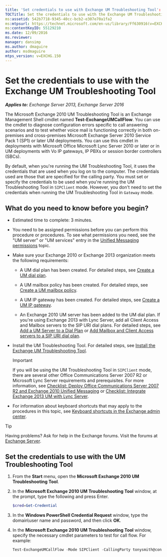 ```yaml
---
title: 'Set credentials to use with Exchange UM Troubleshooting Tool': Exchange 2013 Help'
TOCTitle: Set the credentials to use with the Exchange UM Troubleshooting Tool
ms:assetid: 542b7718-9345-40cc-bcb2-e307e70a1fa2
ms:mtpsurl: https://technet.microsoft.com/en-us/library/Ff630916(v=EXCHG.150)
ms:contentKeyID: 55129210
ms.date: 12/09/2016
ms.reviewer: 
manager: dansimp
ms.author: dmaguire
author: msdmaguire
mtps_version: v=EXCHG.150
---
```


# Set the credentials to use with the Exchange UM Troubleshooting Tool

_**Applies to:** Exchange Server 2013, Exchange Server 2016_

The Microsoft Exchange 2010 UM Troubleshooting Tool is an Exchange Management Shell cmdlet named **Test-ExchangeUMCallFlow**. You can use the cmdlet to diagnose configuration errors specific to call answering scenarios and to test whether voice mail is functioning correctly in both on-premises and cross-premises Microsoft Exchange Server 2010 Service Pack 1 (SP1) or later UM deployments. You can use this cmdlet in deployments with Microsoft Office Microsoft Lync Server 2010 or later or in UM deployments with Vo IP gateways, IP PBXs or session border controllers (SBCs).

By default, when you're running the UM Troubleshooting Tool, it uses the credentials that are used when you log on to the computer. The credentials used are those that are specified for the calling party. You must set or specify the credentials to be used when you're running the UM Troubleshooting Tool in `SIPClient` mode. However, you don't need to set the credentials when running the UM Troubleshooting Tool in `Gateway` mode.

## What do you need to know before you begin?

  - Estimated time to complete: 3 minutes.

  - You need to be assigned permissions before you can perform this procedure or procedures. To see what permissions you need, see the "UM server" or "UM services" entry in the [Unified Messaging permissions](unified-messaging-permissions-exchange-2013-help.md) topic.

  - Make sure your Exchange 2010 or Exchange 2013 organization meets the following requirements:

      - A UM dial plan has been created. For detailed steps, see [Create a UM dial plan](https://docs.microsoft.com/en-us/exchange/voice-mail-unified-messaging/connect-voice-mail-system/create-um-dial-plan).

      - A UM mailbox policy has been created. For detailed steps, see [Create a UM mailbox policy](https://docs.microsoft.com/en-us/exchange/voice-mail-unified-messaging/set-up-voice-mail/create-um-mailbox-policy).

      - A UM IP gateway has been created. For detailed steps, see [Create a UM IP gateway](https://docs.microsoft.com/en-us/exchange/voice-mail-unified-messaging/connect-voice-mail-system/create-um-ip-gateway).

      - An Exchange 2010 UM server has been added to the UM dial plan. If you're using Exchange 2013 with Lync Server, add all Client Access and Mailbox servers to the SIP URI dial plans. For detailed steps, see [Add a UM Server to a Dial Plan](https://go.microsoft.com/fwlink/p/?linkid=313051) or [Add Mailbox and Client Access servers to a SIP URI dial plan](add-mailbox-and-client-access-servers-to-a-sip-uri-dial-plan-exchange-2013-help.md).

  - Install the UM Troubleshooting Tool. For detailed steps, see [Install the Exchange UM Troubleshooting Tool](install-the-exchange-um-troubleshooting-tool-exchange-2013-help.md).

    > [!IMPORTANT]
    > If you will be using the UM Troubleshooting Tool in <CODE>SIPClient</CODE> mode, there are several other Office Communications Server 2007 R2 or Microsoft Lync Server requirements and prerequisites. For more information, see <A href="https://go.microsoft.com/fwlink/p/?linkid=311961">Checklist: Deploy Office Communications Server 2007 R2 and Exchange 2010 Unified Messaging</A> or <A href="checklist-integrate-exchange-2013-um-with-lync-server-exchange-2013-help.md">Checklist: Integrate Exchange 2013 UM with Lync Server</A>.

  - For information about keyboard shortcuts that may apply to the procedures in this topic, see [Keyboard shortcuts in the Exchange admin center](keyboard-shortcuts-in-the-exchange-admin-center-2013-help.md).

> [!TIP]
> Having problems? Ask for help in the Exchange forums. Visit the forums at [Exchange Server](https://go.microsoft.com/fwlink/p/?linkid=60612).

## Set the credentials to use with the UM Troubleshooting Tool

1. From the **Start** menu, open the **Microsoft Exchange 2010 UM Troubleshooting Tool**.

2. In the **Microsoft Exchange 2010 UM Troubleshooting Tool** window, at the prompt, type the following and press Enter.

   ```powershell
   $cred=Get-Credential
   ```

3. In the **Windows PowerShell Credential Request** window, type the domain\\user name and password, and then click **OK**.

4. In the **Microsoft Exchange 2010 UM Troubleshooting Tool** window, specify the necessary cmdlet parameters to test for call flow. For example:

   ```powershell
   Test-ExchangeUMCallFlow -Mode SIPClient -CallingParty tonysmith@contoso.com - CalledParty jamiestark@contoso.com NextHop ocsfe.contoso.com -Credential $cred
   ```
